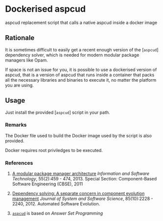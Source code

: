 Dockerised aspcud
=================

aspcud replacement script that calls a native aspcud inside a docker image


Rationale
---------

It is sometimes difficult to easily get a recent enough version of the [`aspcud`]
dependency solver, which is needed for modern modular package managers like Opam.

If space is not an issue for you, it is possible to use a dockerised version of
aspcud, that is a version of aspcud that runs inside a container that packs all
the necessary libraries and binaries to execute it, no matter the platform you
are using.

Usage
-----

Just install the provided [`aspcud`] script in your path.

### Remarks

The Docker file used to build the Docker image used by the script is also provided.

Docker requires root priviledges to be executed.

### References

1. [A modular package manager architecture](http://www.dicosmo.org/Publications/MPM2012ITS.html) *Information and Software Technology*, 55(2):459 - 474, 2013. Special Section: Component-Based Software Engineering (CBSE), 2011

2. [Dependency solving: A separate concern in component evolution management](http://www.dicosmo.org/Publications/DepSolversNP2012.html) *Journal of System and Software Science*, 85(10):2228 - 2240, 2012. Automated Software Evolution.

3. [`aspcud`](http://sourceforge.net/projects/potassco/files/aspcud/ "Aspcud") is based on *Answer Set Programming*
